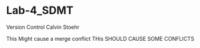 # Lab-4_SDMT
Version Control
Calvin Stoehr


This Might cause a merge conflict
THis SHOULD CAUSE SOME CONFLICTS
